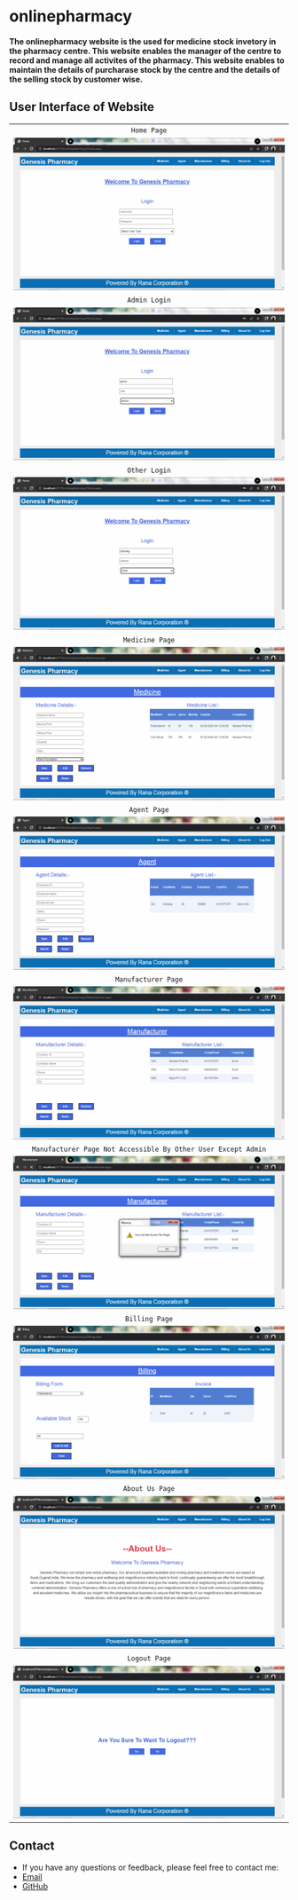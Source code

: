 # onlinepharmacy

#### The onlinepharmacy website is the used for medicine stock invetory in the pharmacy centre. This website enables the manager of the centre to record and manage all activites of the pharmacy. This website enables to maintain the details of purcharase stock by the centre and the details of the selling stock by customer wise.

## User Interface of Website
| |
| :--: |
| `Home Page` |
| ![](/Screenshot/1.png) |
| `Admin Login` |
| ![](/Screenshot/2.png) |
| `Other Login` |
| ![](/Screenshot/3.png) |
| `Medicine Page` | 
| ![](/Screenshot/4.png) |
| `Agent Page` | 
| ![](/Screenshot/5.png) |
| `Manufacturer Page` |
| ![](/Screenshot/6.png) |
| `Manufacturer Page Not Accessible By Other User Except Admin` |
| ![](/Screenshot/7.png) |
| `Billing Page` |
| ![](/Screenshot/8.png) |
| `About Us Page` |
| ![](/Screenshot/9.png) |
| `Logout Page` |
| ![](/Screenshot/10.png) |

## Contact
* If you have any questions or feedback, please feel free to contact me:
* [Email](mailto:dishangkumararana@gmail.com)
* [GitHub](https://github.com/thisisdishang)
